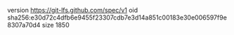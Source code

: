 version https://git-lfs.github.com/spec/v1
oid sha256:e30d72c4dfb6e9455f23307cdb7e3d14a851c00183e30e006597f9e8307a70d4
size 1850
